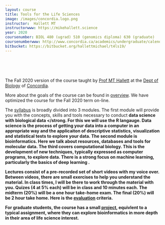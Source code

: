 ```yaml
---
layout: course
title: Tools for the Life Sciences
image: /images/concordia.logo.png
instructor:  Hallett MT
instructorwww: https://mikehallett.science
year: 2020
coursenumber: BIOL 480 (ugrad) 510 (genomics diploma) 630 (graduate)
coursenumberwww: http://www.concordia.ca/academics/undergraduate/calendar/current/sec31/31-030.html
bitbucket: https://bitbucket.org/hallettmichael/t4ls19/
---
```


<br><br><br>

The Fall 2020 version of the course taught by [Prof MT Hallett](https://mikehallett.science) at the [Dept of Biology](https://www.concordia.ca/artsci/biology.html) of [Concordia](https://www.concordia.ca).

More about the goals of the course can be found in [overview](/web-intro/overview.html).
We have optimized the course for the Fall 2020 term on-line.

The [syllabus](/web-intro/Syllabus.html) is broadly divided into 3 modules. The first module will provide you with the concepts, skills and tools necessary to conduct <strong> data science with biological data </strong.
For this we will use the R langauge. Data science is the process of getting your data into a computer in an appropriate way and the applicaiton of  descriptive statistics, visualization and statistical tests to explore your data. 
The second module is <strong>bioinformatics</strong>. Here we talk about resources, databases and tools for molecular data. 
The third covers <strong>computational biology</strong>. This is the development of new techniques, typically expressed as computer programs, to explore data. There is a strong focus on machine learning, particularly the basics of <strong> deep learning </strong>.

Lectures consist of a pre-recorded set of short videos with my voice over. Between videos, there are small exercises to help you understand the material. In class times, I will be there to work through the material with you. Quizes (4 at 5% each) will be in class and 10 minutes each. The midterm (20%) will be a one hour take-home exam. The final (20%) will be 2 hour take home. Here is the [evaluation](/web-intro/assignment_guidelines.html) criteria.

For graduate students, the course has a small [project](/web-intro/project.html), equivlent to a typical assignment, where they can explore bioinformatics in more depth in their area of life science interest.